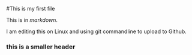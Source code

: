 #This is my first file


This is in *markdown*.


I am editing this on Linux and using git commandline to upload to Github.


### this is a smaller header
